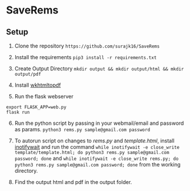 # SaveRems

## Setup

1. Clone the repository
`https://github.com/surajk16/SaveRems `

2. Install the requirements
`pip3 install -r requirements.txt`

3. Create Output Directory
`mkdir output && mkdir output/html && mkdir output/pdf`

4. Install [wkhtmltopdf](https://wkhtmltopdf.org/)

5. Run the flask webserver
```
export FLASK_APP=web.py
flask run
```

6. Run the python script by passing in your webmail/email and password as params.
`python3 rems.py sample@gmail.com password`

7. To autorun script on changes to _rems.py_ and  _template.html_, install [inotifywait](https://github.com/inotify-tools/inotify-tools/wiki) and run the command
`while inotifywait -e close_write template/template.html; do python3 rems.py sample@gmail.com password; done` and
`while inotifywait -e close_write rems.py; do python3 rems.py sample@gmail.com password; done` from the working directory.

8. Find the output html and pdf in the output folder.
